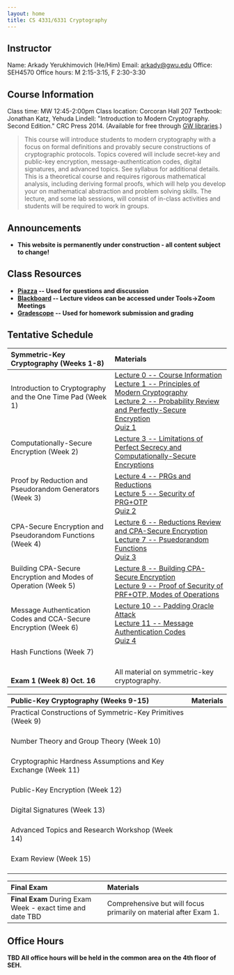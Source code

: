 ```yaml
---
layout: home
title: CS 4331/6331 Cryptography
---
```



## Instructor ##
Name: Arkady Yerukhimovich (He/Him)
Email: <a href="mailto:arkady@gwu.edu">arkady@gwu.edu</a>
Office: SEH4570
Office hours: M 2:15-3:15, F 2:30-3:30

## Course Information ##

Class time: MW 12:45-2:00pm
Class location: Corcoran Hall 207
Textbook: Jonathan Katz, Yehuda Lindell: "Introduction to Modern Cryptography. Second Edition." CRC Press 2014. (Available for free through [GW libraries](https://wrlc-gwu.primo.exlibrisgroup.com/discovery/fulldisplay?context=L&vid=01WRLC_GWA:live&search_scope=DN_and_CI&isFrbr=true&tab=Everything&docid=alma99185917007604107).) 

> This course will introduce students to modern cryptography with a focus on formal definitions and provably secure constructions of cryptographic protocols. Topics covered will include secret-key and public-key encryption, message-authentication codes, digital signatures, and advanced topics. See syllabus for additional details.  This is a theoretical course and requires rigorous mathematical analysis, including deriving formal proofs, which will help you develop your on mathematical abstraction and problem solving skills. The lecture, and some lab sessions, will consist of in-class activities and students will be required to work in groups.



## Announcements ##
  - <b>This website is permanently under construction - all content subject to change!<b>

## Class Resources ##
  - [Piazza](https://piazza.com/gwu/fall2024/csci63314331) -- Used for questions and discussion
  - [Blackboard](http://blackboard.gwu.edu) -- Lecture videos can be accessed under Tools->Zoom Meetings
  - [Gradescope](https://www.gradescope.com/courses/822061) -- Used for homework submission and grading

## Tentative Schedule  ##

<div style="font-size:90%">

| Symmetric-Key Cryptography (Weeks 1-8) | Materials
| :--- |:---  |
| Introduction to Cryptography and the One Time Pad (Week 1) <br><br>  | [Lecture 0 -- Course Information](lectures/lecture0.pdf) <br> [Lecture 1 -- Principles of Modern Cryptography](lectures/lecture1.pdf) <br> [Lecture 2 -- Probability Review and Perfectly-Secure Encryption](lectures/lecture2_marked.pdf) <br> [Quiz 1](quiz/quiz1.pdf)|
| Computationally-Secure Encryption (Week 2) <br>  <br>  |  [Lecture 3 -- Limitations of Perfect Secrecy and Computationally-Secure Encryptions](lectures/lecture3.pdf) |
| Proof by Reduction and Pseudorandom Generators (Week 3) <br>  <br>  | [Lecture 4 -- PRGs and Reductions](lectures/lecture4_marked.pdf) <br> [Lecture 5 -- Security of PRG+OTP](lectures/lecture5_marked.pdf) <br> [Quiz 2](quiz/quiz2.pdf) |
| CPA-Secure Encryption and Pseudorandom Functions  (Week 4) <br>  <br>  | [Lecture 6 -- Reductions Review and CPA-Secure Encryption](lectures/lecture6_marked.pdf) <br> [Lecture 7 -- Psuedorandom Functions](lectures/lecture7_marked.pdf) <br> [Quiz 3](quiz/quiz3.pdf)|
| Building CPA-Secure Encryption and Modes of Operation (Week 5) <br>  <br>  | [Lecture 8 -- Building CPA-Secure Encryption](lectures/lecture8_marked.pdf) <br> [Lecture 9 -- Proof of Security of PRF+OTP, Modes of Operations](lectures/lecture9_marked.pdf)|
| Message Authentication Codes and CCA-Secure Encryption (Week 6) <br>  <br>  | [Lecture 10 -- Padding Oracle Attack](lectures/lecture10_marked.pdf) <br> [Lecture 11 -- Message Authentication Codes](lectures/lecture11.pdf) <br> [Quiz 4](quiz/quiz4.pdf) |
| Hash Functions (Week 7) <br>  <br>  |  |
| <br> <b> Exam 1 (Week 8) Oct. 16 </b> |  All material on symmetric-key cryptography. |

| Public-Key Cryptography (Weeks 9-15)  | Materials
| :--- |:---  |
|  Practical Constructions of Symmetric-Key Primitives (Week 9) <br>  <br>   |    |
|  Number Theory and Group Theory (Week 10) <br>  <br>   |   |
|  Cryptographic Hardness Assumptions and Key Exchange (Week 11) <br>  <br>   |  |
|  Public-Key Encryption (Week 12) <br>  <br>   |  |
|  Digital Signatures (Week 13) <br>  <br>   |  |
|  Advanced Topics and Research Workshop (Week 14) <br>  <br>   |  |
|  Exam Review (Week 15) <br>  <br>   |  |

| Final Exam   | Materials
| :--- |:---  |
| <b> Final Exam </b> During Exam Week - exact time and date TBD | Comprehensive but will focus primarily on material after Exam 1.|

<!---

| Finite State Automata and Pushdown Automata (Weeks 1-6) | Materials
| :--- |:---  |
|  Deterministic Finite Automata (Week 1) <br> Chapter 1.1 (Sipser) <br> Chapter 2 (Linz)  |  [Lecture 1 -- Introduction to Finite Automata]() <br> [Lecture 2 -- Building Finite Automata]() <br> [Lab 1]() <br> [Quiz 1]()|
| Nondeterministic Finite Automata (Week 2) <br>  <br>  |  [Lecture 3 -- Introduction to NFAs](lectures/lecture3_handout.pdf) <br> [Lecture 4 -- NFAs and Equivalence to DFAs ](lectures/lecture4_marked.pdf) <br> [Lab 2](labs/Lab2_website.pdf) <br> [Quiz 2](quiz/quiz2.pdf) |
| Regular Expressions and Non-regular Languages (Week 3) <br>  <br>  |  [Lecture 5 -- Regular Expressions and equivalence to NFAs](lectures/lecture5_marked.pdf) <br> [Lecture 6 --  Pumping Lemma](lectures/lecture6_marked.pdf) <br> [Lab 3](labs/Lab3_website.pdf) <br> [Quiz 3](quiz/quiz3.pdf) |
| Non-regular Languages and Pushdown Automata (Week 4) <br>  <br>  |  [Lecture 7 -- Using the FA pumping lemma](lectures/lecture7_marked.pdf) <br> [Lecture 8 --  Pushdown Automata ](lectures/lecture8.pdf) <br> [Lab 4](labs/Lab4_website.pdf) |
| Context-Free Grammars and Equivalence to PDAs (Week 5) <br>  <br>  |  [Lecture 9 -- CFGs](lectures/lecture9.pdf) <br> [Lecture 10 --  PDA==CFG, and CFG Pumping Lemma ](lectures/lecture10_marked.pdf) <br> [Lab 5](labs/lab5_website.pdf) |
| <br> <b> Exam 1 (Week 6) Feb. 23 </b> | [Lecture 11 -- CFL pumping lemma and exam review](lectures/lecture11_marked.pdf) <br> All material on automata and languages they recognize. |

| Computability Theory (Weeks 7-10)  | Materials
| :--- |:---  |
|  Turing Machines (Week 7) <br>  <br>   |  [Lecture 12 -- Introduction to Turing Machines](lectures/lecture12.pdf) <br> [Lecture 13 -- Properties of Turing Machines](lectures/lecture13_marked.pdf) <br> [Lab 6](labs/Lab6_website.pdf) |
|  Decidable and Turing-recognizable Languages (Week 8) <br>  <br>   |  [Lecture 14 -- Decidable Languages](lectures/lecture14_marked.pdf) <br> [Lecture 15 -- Undecidability](lectures/lecture15_marked.pdf) <br> [Lab 7](labs/Lab7_website.pdf) |
|  Reductions (Week 9) <br>  <br>   |  [Lecture 16 -- Proving Undecidability by Reduction](lectures/lecture16_marked.pdf) <br> [Lecture 17 -- Reducibility and Kolmogorov Complexity](lectures/lecture17_marked.pdf) <br> [Lab 8](labs/Lab8_website.pptx) |
| <b> Exam 2 (Week 10) Mar. 30 </b> | All material on Turing machines and computability <br> [Lecture 18 -- exam review](lectures/lecture18.pdf) |

| Complexity Theory (Weeks 11-14)  | Materials
| :--- |:---  |
|  P and NP (Week 11) <br>  <br>   |  [Lecture 19 -- Deterministic Time Complexity and P](lectures/lecture19_marked.pdf) <br> [Lecture 20 -- The Class NP](lectures/lecture20_marked.pdf) <br> [Lab 9](labs/Lab9_website.pptx) |
|  NP Completeness (Week 12) <br>  <br>   |  [Lecture 21 -- NP Completeness of SAT](lectures/lecture21_marked.pdf) <br> [Lecture 22 -- More NP-complete Problems and co-NP](lectures/lecture22_marked.pdf) <br> [Lab 10](labs/Lab10.pdf) |
|  Interactive Proofs (Week 13) <br>  <br>   |  [Lecture 23 -- Interactive Proof for GNI](lectures/lecture23_marked.pdf) <br> [Lecture 24 -- co-NP \subseteq IP](lectures/lecture24_marked.pdf) <br> [Lab 11](labs/Lab11_website.pdf) |
|  Zero-Knowledge Proofs and Review (Week 14) <br>  <br>   |  [Lecture 25 -- Zero-Knowledge Proofs](lectures/lecture25_marked.pdf) <br> [Lecture 26 -- Course review](lectures/lecture26_marked.pdf)  |

| Summary   | Materials
| :--- |:---  |
| <b> Final Exam </b> May 9, 10:20-12:20 | Comprehensive but will focus primarily on material after Exam 2.|

-->

</div>

## Office Hours ##

<!--
<div style="font-size:90%">

| Monday  | Tuesday | Wednesday | Thursday | Friday |
| :--- | :--- | :--- | :--- | :--- |
| 4:00-6:00 -- Suvasree |   12:45-2:30 -- Ozzy  <br> 2:30-3:30 -- Arkady <br> 4:45-5:30 -- Ethan  |  3:30-6:00 -- Ethan <br> 6:00-7:00 -- Ozzy | 10:00-11:00 -- Arkady <br> 1:30-2:30 -- Arkady   |  |

</div>
-->

<!--

NORMAL OFFICE HOURS 

<div style="font-size:90%">

| Monday  | Tuesday | Wednesday | Thursday | Friday |
| :--- | :--- | :--- | :--- | :--- |
| 4:00-6:00 -- Suvasree |   10:00-11:00 -- Arkady <br> 12:45-2:30 -- Ozzy <br> 4:45-6:00 -- Ethan  |  3:30-6:00 -- Ethan <br> 6:00-7:00 -- Ozzy | 10:00-11:00 -- Arkady <br> 12:45-2:00 -- Ozzy  <br> 5:00-7:00 -- Clare | 10:00-12:00 -- Abdul <br> 1:30-3:30 -- Clare|

</div>
-->

<!---

<div style="font-size:90%">

| Monday - May 8 | Tuesday | Wednesday | Thursday | Friday |
| :--- | :--- | :--- | :--- | :--- |
| 1:00-2:30 -- Karl <br> 2:30-4:30 -- Oliver <br> 6:00-7:30 -- Kyle | Exam |   |  |  |

</div>
-->

<!---

## Office Hours ##

<div style="font-size:90%">

| Monday  | Tuesday | Wednesday | Thursday | Friday |
| :--- | :--- | :--- | :--- | :--- |
| 11:00-12:30 -- Pravin <br> 6:00-7:30 -- Kyle |  10:00-11:00 -- Arkady <br> 12:45-2:45 -- Ryah <br> 5:00-7:00 -- Clare |  5:30-8:30 -- Ryah | 10:00-11:00 -- Arkady <br> 12:45-1:45 -- Clare <br> 1:45-3:15 -- Pravin <br> 5:30-6:30 -- Kyle | 10:00-12:00 -- Suvasree <br> 12:45-2:00 -- Karl <br> 2:00-4:00 -- Oliver |

</div>


## Office Hours -- Week of Mar. 27 ##

<div style="font-size:90%">

| Monday  | Tuesday | Wednesday | Thursday | Friday |
| :--- | :--- | :--- | :--- | :--- |
| 11:00-12:30 -- Pravin <br> 1:15-2:45 -- Karl <br> 4:00-6:00 -- Suvasree <br> 6:00-7:30 -- Kyle |  10:00-11:00 -- Arkady <br> 12:45-2:45 -- Ryah <br> 3:00-4:30 -- Oliver <br> 5:00-7:00 -- Clare |  3:30-4:30 -- Clare <br> 5:30-7:30 -- Ryah | 10:00-11:00 -- Arkady |  |

</div>
-->
TBD
All office hours will be held in the common area on the 4th floor of SEH.  
